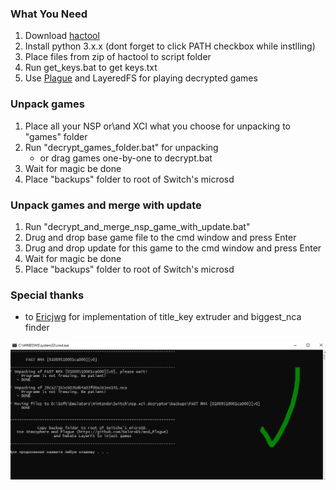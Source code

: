 ### What You Need
1. Download [hactool](https://github.com/SciresM/hactool/releases/latest)
1. Install python 3.x.x (dont forget to click PATH checkbox while instlling)
1. Place files from zip of hactool to script folder
1. Run get_keys.bat to get keys.txt
1. Use [Plague](https://gbatemp.net/threads/atmosphere-mod-plague-easy-layeredfs-app-switching-alpha.508123/) and LayeredFS for playing decrypted games 


### Unpack games 
1. Place all your NSP or\and XCI what you choose for unpacking to "games" folder
1. Run "decrypt_games_folder.bat" for unpacking
	* or drag games one-by-one to decrypt.bat
1. Wait for magic be done 
1. Place "backups" folder to root of Switch's microsd

### Unpack games and merge with update
1. Run "decrypt_and_merge_nsp_game_with_update.bat"
1. Drug and drop base game file to the cmd window and press Enter
1. Drug and drop update for this game to the cmd window and press Enter
1. Wait for magic be done 
1. Place "backups" folder to root of Switch's microsd

### Special thanks
* to [Ericjwg](https://gbatemp.net/members/ericjwg.367770/) for implementation of title_key extruder and biggest_nca finder

<img src="https://raw.githubusercontent.com/rashevskyv/nsp_xci_decryptor/master/complite.png">

